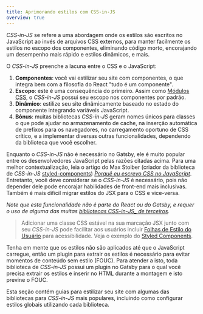 ```yaml
---
title: Aprimorando estilos com CSS-in-JS
overview: true
---
```


_CSS-in-JS_ se refere a uma abordagem onde os estilos são escritos no JavaScript ao invés de arquivos CSS externos, para manter facilmente os estilos no escopo dos componentes, eliminando código morto, encorajando um desempenho mais rápido e estilos dinâmicos, e mais.

O _CSS-in-JS_ preenche a lacuna entre o CSS e o JavaScript:

1. **Componentes**: você vai estilizar seu site com componentes, o que integra bem com a filosofia do React "tudo é um componente".
2. **Escopo**: este é uma consequência do primeiro. Assim como [Módulos CSS](/docs/css-modules/), o _CSS-in-JS_ possui seu escopo nos componentes por padrão.
3. **Dinâmico**: estilize seu site dinâmicamente baseado no estado do componente integrando variáveis JavaScript.
4. **Bônus**: muitas bibliotecas _CSS-in-JS_ geram nomes únicos para classes o que pode ajudar no armazenamento de cache, na inserção automática de prefixos para os navegadores, no carregamento oportuno de CSS crítico, e a implementar diversas outras funcionalidades, dependendo da biblioteca que você escolher.

Enquanto o _CSS-in-JS_ não é necessário no Gatsby, ele é muito popular entre os desenvolvedores JavaScript pelas razões citadas acima. Para uma melhor contextualização, leia o artigo do Max Stoiber (criador da biblioteca de _CSS-in-JS_ [styled-components](/docs/styled-components/)) [_Porquê eu escrevo CSS no JavaScript_](https://mxstbr.com/thoughts/css-in-js/). Entretanto, você deve considerar se o _CSS-in-JS_ é necessário, pois não depender dele pode encorajar habilidades de front-end mais inclusivas. Também é mais difícil migrar estilos do JSX para o CSS e vice-versa.

_Note que esta funcionalidade não é parte do React ou do Gatsby, e requer o uso de alguma das muitas [bibliotecas CSS-in-JS_ de terceiros](https://github.com/MicheleBertoli/css-in-js#css-in-js)._

> Adicionar uma classe CSS estável na sua marcação JSX junto com seu _CSS-in-JS_ pode facilitar aos usuários incluir [Folhas de Estilo do Usuário](https://www.viget.com/articles/inline-styles-user-style-sheets-and-accessibility/) para acessibilidade. Veja o exemplo do [Styled Components](/docs/styled-components#enabling-user-stylesheets-with-a-stable-class-name).

Tenha em mente que os estilos não são aplicados até que o JavaScript carregue, então um plugin para extrair os estilos é necessário para evitar momentos de conteúdo sem estilo (FOUC). Para atender a isto, toda biblioteca de _CSS-in-JS_ possui um plugin no Gatsby para o qual você precisa extrair os estilos e inserir no HTML durante a montagem e isto previne o FOUC. 

Esta seção contém guias para estilizar seu site com algumas das bibliotecas para _CSS-in-JS_ mais populares, incluindo como configurar estilos globais utilizando cada biblioteca.

<GuideList slug={props.slug} />
